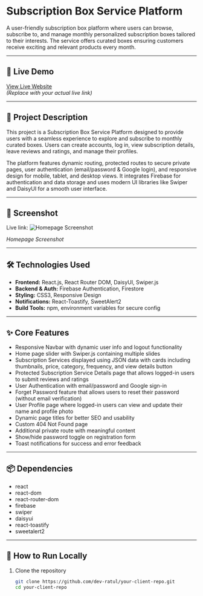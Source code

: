 # Subscription Box Service Platform

A user-friendly subscription box platform where users can browse, subscribe to, and manage monthly personalized subscription boxes tailored to their interests. The service offers curated boxes ensuring customers receive exciting and relevant products every month.

---

## 🚀 Live Demo

[View Live Website](https://your-live-site-url.web.app)  
*(Replace with your actual live link)*

---

## 📝 Project Description

This project is a Subscription Box Service Platform designed to provide users with a seamless experience to explore and subscribe to monthly curated boxes. Users can create accounts, log in, view subscription details, leave reviews and ratings, and manage their profiles.

The platform features dynamic routing, protected routes to secure private pages, user authentication (email/password & Google login), and responsive design for mobile, tablet, and desktop views. It integrates Firebase for authentication and data storage and uses modern UI libraries like Swiper and DaisyUI for a smooth user interface.

---

## 📸 Screenshot

Live link: ![Homepage Screenshot](https://i.ibb.co/270ThWn3/Screenshot-152.png)

*Homepage Screenshot*



---

## 🛠 Technologies Used

- **Frontend:** React.js, React Router DOM, DaisyUI, Swiper.js  
- **Backend & Auth:** Firebase Authentication, Firestore  
- **Styling:** CSS3, Responsive Design  
- **Notifications:** React-Toastify, SweetAlert2  
- **Build Tools:** npm, environment variables for secure config  

---

## ✨ Core Features

- Responsive Navbar with dynamic user info and logout functionality  
- Home page slider with Swiper.js containing multiple slides  
- Subscription Services displayed using JSON data with cards including thumbnails, price, category, frequency, and view details button  
- Protected Subscription Service Details page that allows logged-in users to submit reviews and ratings  
- User Authentication with email/password and Google sign-in  
- Forget Password feature that allows users to reset their password (without email verification)  
- User Profile page where logged-in users can view and update their name and profile photo  
- Dynamic page titles for better SEO and usability  
- Custom 404 Not Found page  
- Additional private route with meaningful content  
- Show/hide password toggle on registration form  
- Toast notifications for success and error feedback  

---

## 📦 Dependencies

- react  
- react-dom  
- react-router-dom  
- firebase  
- swiper  
- daisyui  
- react-toastify  
- sweetalert2  

---

## 🚀 How to Run Locally

1. Clone the repository  
   ```bash
   git clone https://github.com/dev-ratul/your-client-repo.git
   cd your-client-repo
